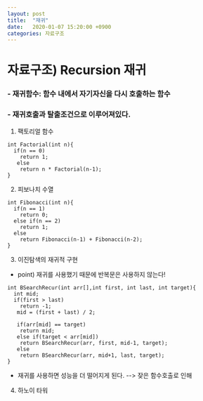 ```yaml
---
layout: post
title:  "재귀"
date:   2020-01-07 15:20:00 +0900
categories: 자료구조
--- 
```


# 자료구조) Recursion 재귀

### - 재귀함수: 함수 내에서 자기자신을 다시 호출하는 함수
### - 재귀호출과 탈출조건으로 이루어져있다.

1. 팩토리얼 함수
```
int Factorial(int n){
  if(n == 0)
    return 1;
   else
    return n * Factorial(n-1);
}
```

2. 피보나치 수열
```
int Fibonacci(int n){
  if(n == 1)
    return 0;
  else if(n == 2)
    return 1;
  else
    return Fibonacci(n-1) + Fibonacci(n-2);
}
```

3. 이진탐색의 재귀적 구현

- point) 재귀를 사용했기 때문에 반복문은 사용하지 않는다!
```
int BSearchRecur(int arr[],int first, int last, int target){
  int mid;
  if(first > last)
    return -1;
   mid = (first + last) / 2;
   
   if(arr[mid] == target)
    return mid;
   else if(target < arr[mid])
    return BSearchRecur(arr, first, mid-1, target);
   else
    return BSearchRecur(arr, mid+1, last, target);
}
```
- 재귀를 사용하면 성능을 더 떨어지게 된다. --> 잦은 함수호출로 인해 

4. 하노이 타워

